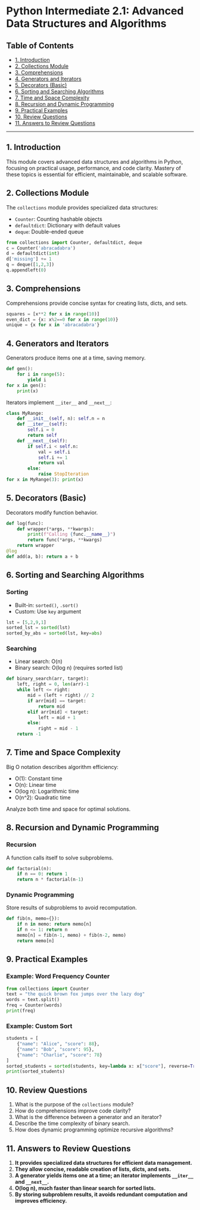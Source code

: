# Python Intermediate 2.1: Advanced Data Structures and Algorithms

## Table of Contents
- [1. Introduction](#1-introduction)
- [2. Collections Module](#2-collections-module)
- [3. Comprehensions](#3-comprehensions)
- [4. Generators and Iterators](#4-generators-and-iterators)
- [5. Decorators (Basic)](#5-decorators-basic)
- [6. Sorting and Searching Algorithms](#6-sorting-and-searching-algorithms)
- [7. Time and Space Complexity](#7-time-and-space-complexity)
- [8. Recursion and Dynamic Programming](#8-recursion-and-dynamic-programming)
- [9. Practical Examples](#9-practical-examples)
- [10. Review Questions](#10-review-questions)
- [11. Answers to Review Questions](#11-answers-to-review-questions)

---

## 1. Introduction

This module covers advanced data structures and algorithms in Python, focusing on practical usage, performance, and code clarity. Mastery of these topics is essential for efficient, maintainable, and scalable software.

## 2. Collections Module

The `collections` module provides specialized data structures:
- `Counter`: Counting hashable objects
- `defaultdict`: Dictionary with default values
- `deque`: Double-ended queue

```python
from collections import Counter, defaultdict, deque
c = Counter('abracadabra')
d = defaultdict(int)
d['missing'] += 1
q = deque([1,2,3])
q.appendleft(0)
```

## 3. Comprehensions

Comprehensions provide concise syntax for creating lists, dicts, and sets.

```python
squares = [x**2 for x in range(10)]
even_dict = {x: x%2==0 for x in range(10)}
unique = {x for x in 'abracadabra'}
```

## 4. Generators and Iterators

Generators produce items one at a time, saving memory.

```python
def gen():
    for i in range(5):
        yield i
for x in gen():
    print(x)
```

Iterators implement `__iter__` and `__next__`:
```python
class MyRange:
    def __init__(self, n): self.n = n
    def __iter__(self):
        self.i = 0
        return self
    def __next__(self):
        if self.i < self.n:
            val = self.i
            self.i += 1
            return val
        else:
            raise StopIteration
for x in MyRange(3): print(x)
```

## 5. Decorators (Basic)

Decorators modify function behavior.

```python
def log(func):
    def wrapper(*args, **kwargs):
        print(f"Calling {func.__name__}")
        return func(*args, **kwargs)
    return wrapper
@log
def add(a, b): return a + b
```

## 6. Sorting and Searching Algorithms

### Sorting
- Built-in: `sorted()`, `.sort()`
- Custom: Use `key` argument

```python
lst = [5,2,9,1]
sorted_lst = sorted(lst)
sorted_by_abs = sorted(lst, key=abs)
```

### Searching
- Linear search: O(n)
- Binary search: O(log n) (requires sorted list)

```python
def binary_search(arr, target):
    left, right = 0, len(arr)-1
    while left <= right:
        mid = (left + right) // 2
        if arr[mid] == target:
            return mid
        elif arr[mid] < target:
            left = mid + 1
        else:
            right = mid - 1
    return -1
```

## 7. Time and Space Complexity

Big O notation describes algorithm efficiency:
- O(1): Constant time
- O(n): Linear time
- O(log n): Logarithmic time
- O(n^2): Quadratic time

Analyze both time and space for optimal solutions.

## 8. Recursion and Dynamic Programming

### Recursion
A function calls itself to solve subproblems.

```python
def factorial(n):
    if n == 0: return 1
    return n * factorial(n-1)
```

### Dynamic Programming
Store results of subproblems to avoid recomputation.

```python
def fib(n, memo={}):
    if n in memo: return memo[n]
    if n <= 1: return n
    memo[n] = fib(n-1, memo) + fib(n-2, memo)
    return memo[n]
```

## 9. Practical Examples

### Example: Word Frequency Counter
```python
from collections import Counter
text = "the quick brown fox jumps over the lazy dog"
words = text.split()
freq = Counter(words)
print(freq)
```

### Example: Custom Sort
```python
students = [
    {"name": "Alice", "score": 88},
    {"name": "Bob", "score": 95},
    {"name": "Charlie", "score": 78}
]
sorted_students = sorted(students, key=lambda x: x["score"], reverse=True)
print(sorted_students)
```

## 10. Review Questions
1. What is the purpose of the `collections` module?
2. How do comprehensions improve code clarity?
3. What is the difference between a generator and an iterator?
4. Describe the time complexity of binary search.
5. How does dynamic programming optimize recursive algorithms?

## 11. Answers to Review Questions
1. **It provides specialized data structures for efficient data management.**
2. **They allow concise, readable creation of lists, dicts, and sets.**
3. **A generator yields items one at a time; an iterator implements `__iter__` and `__next__`.**
4. **O(log n), much faster than linear search for sorted lists.**
5. **By storing subproblem results, it avoids redundant computation and improves efficiency.**
